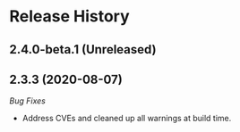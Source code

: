 # Release History

## 2.4.0-beta.1 (Unreleased)


## 2.3.3 (2020-08-07)
_Bug Fixes_ 
- Address CVEs and cleaned up all warnings at build time. 
